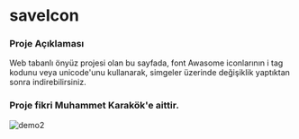 # saveIcon
### Proje Açıklaması
Web tabanlı önyüz projesi olan bu sayfada, font Awasome iconlarının i tag kodunu veya unicode'unu kullanarak, simgeler üzerinde değişiklik yaptıktan sonra indirebilirsiniz.
### Proje fikri Muhammet Karakök'e aittir.
![demo2](https://user-images.githubusercontent.com/101711642/221005590-7fb4ffc9-bb27-4f2b-8e7a-53aa53bb6bf4.png)
